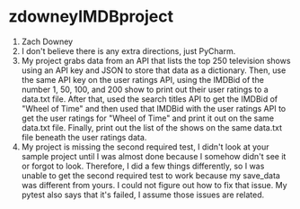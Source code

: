 # zdowneyIMDBproject
1. Zach Downey
2. I don't believe there is any extra directions, just PyCharm.
3. My project grabs data from an API that lists the top 250 television shows using an API key and JSON to store that data as a dictionary. 
   Then, use the same API key on the user ratings API, using the IMDBid of the number 1, 50, 100, and 200 show to print out their user ratings to a data.txt file.
   After that, used the search titles API to get the IMDBid of "Wheel of Time" and then used that IMDBid with the user ratings API to get the user ratings for "Wheel of Time"
   and print it out on the same data.txt file. Finally, print out the list of the shows on the same data.txt file beneath the user ratings data. 
4. My project is missing the second required test, I didn't look at your sample project until I was almost done because I somehow didn't see it 
   or forgot to look. Therefore, I did a few things differently, so I was unable to get the second required test to work because my save_data was different from yours. 
   I could not figure out how to fix that issue. My pytest also says that it's failed, I assume those issues are related. 
